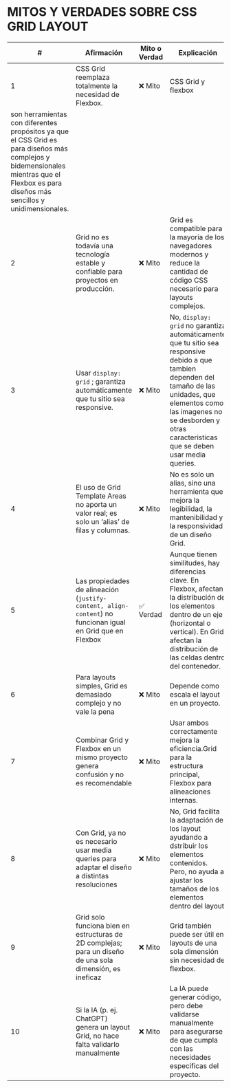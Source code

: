 # MITOS Y VERDADES SOBRE CSS GRID LAYOUT

| #  | Afirmación | Mito o Verdad | Explicación |
|----|-----------|--------------|-------------|
| 1  | CSS Grid reemplaza totalmente la necesidad de Flexbox. | ❌ Mito | CSS Grid y flexbox
son herramientas con diferentes propósitos ya que el CSS Grid es para diseños más complejos y bidemensionales mientras que el Flexbox es para diseños más sencillos y unidimensionales. |
| 2  | Grid no es todavía una tecnología estable y confiable para proyectos en producción. | ❌ Mito | Grid es compatible para la mayoría de los navegadores modernos y reduce la cantidad de código CSS necesario para layouts complejos. |
| 3  | Usar `display: grid` ; garantiza automáticamente que tu sitio sea responsive. | ❌ Mito | No, `display: grid` no garantiza automáticamente que tu sitio sea responsive debido a que tambien dependen del tamaño de las unidades, que elementos como las imagenes no se desborden y otras caracteristicas que se deben usar media queries. |
| 4  | El uso de Grid Template Areas no aporta un valor real; es solo un ‘alias’ de filas y columnas. | ❌ Mito | No es solo un alias, sino una herramienta que mejora la legibilidad, la mantenibilidad y la responsividad de un diseño Grid. |
| 5  | Las propiedades de alineación (`justify-content, align-content`) no funcionan igual en Grid que en Flexbox | ✅ Verdad | Aunque tienen similitudes, hay diferencias clave. En Flexbox, afectan la distribución de los elementos dentro de un eje (horizontal o vertical). En Grid, afectan la distribución de las celdas dentro del contenedor. |
| 6  | Para layouts simples, Grid es demasiado complejo y no vale la pena | ❌ Mito | Depende como escala el layout en un proyecto. |
| 7  | Combinar Grid y Flexbox en un mismo proyecto genera confusión y no es recomendable | ❌ Mito | Usar ambos correctamente mejora la eficiencia.Grid para la estructura principal, Flexbox para alineaciones internas. |
| 8  | Con Grid, ya no es necesario usar media queries para adaptar el diseño a distintas resoluciones | ❌ Mito | No, Grid facilita la adaptación de los layout ayudando a dstribuir los elementos contenidos. Pero, no ayuda a ajustar los tamaños de los elementos dentro del layout. |
| 9  | Grid solo funciona bien en estructuras de 2D complejas; para un diseño de una sola dimensión, es ineficaz | ❌ Mito | Grid también puede ser útil en layouts de una sola dimensión sin necesidad de flexbox. |
| 10  | Si la IA (p. ej. ChatGPT) genera un layout Grid, no hace falta validarlo manualmente  | ❌ Mito | La IA puede generar código, pero debe validarse manualmente para asegurarse de que cumpla con las necesidades específicas del proyecto. |